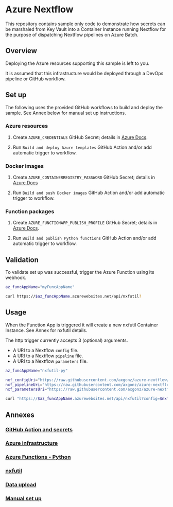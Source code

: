 # Azure Nextflow

This repository contains sample only code to demonstrate how secrets can be marshaled from Key Vault into a Container Instance running Nextflow for the purpose of dispatching Nextflow pipelines on Azure Batch.

## Overview

Deploying the Azure resources supporting this sample is left to you.

It is assumed that this infrastructure would be deployed through a DevOps pipeline or GitHub workflow. 

## Set up

The following uses the provided GitHub workflows to build and deploy the sample. See Annex below for manual set up instructions.

### Azure resources

1. Create `AZURE_CREDENTIALS` GitHub Secret; details in [Azure Docs](https://docs.microsoft.com/en-us/azure/developer/github/connect-from-azure?tabs=azure-cli%2Cwindows#create-a-service-principal-and-add-it-as-a-github-secret).

1. Run `Build and deploy Azure templates` GitHub Action and/or add automatic trigger to workflow.

### Docker images

1. Create `AZURE_CONTAINERREGISTRY_PASSWORD` GitHub Secret; details in [Azure Docs](https://docs.microsoft.com/en-us/azure/container-registry/container-registry-authentication?tabs=azure-cli#admin-account)

1. Run `Build and push Docker images` GitHub Action and/or add automatic trigger to workflow.

### Function packages

1. Create `AZURE_FUNCTIONAPP_PUBLISH_PROFILE` GitHub Secret; details in [Azure Docs](https://docs.microsoft.com/en-us/azure/azure-functions/functions-how-to-github-actions?tabs=python). 

1. Run `Build and publish Python functions` GitHub Action and/or add automatic trigger to workflow.

## Validation

To validate set up was successful, trigger the Azure Function using its webhook.

``` bash
az_funcAppName="myFuncAppName"

curl https://$az_funcAppName.azurewebsites.net/api/nxfutil?
```

## Usage

When the Function App is triggered it will create a new nxfutil Container Instance. See Annex for nxfutil details.

The http trigger currently accepts 3 (optional) arguments.
- A URI to a Nextflow `config` file. 
- A URI to a Nextflow `pipeline` file.
- A URI to a Nextflow `parameters` file.

``` bash
az_funcAppName="nxfutil-py"

nxf_configUri="https://raw.githubusercontent.com/axgonz/azure-nextflow/main/nextflow/pipelines/nextflow.config"
nxf_pipelineUri="https://raw.githubusercontent.com/axgonz/azure-nextflow/main/nextflow/pipelines/helloWorld/pipeline.nf"
nxf_parametersUri="https://raw.githubusercontent.com/axgonz/azure-nextflow/main/nextflow/pipelines/helloWorld/parameters.json"

curl "https://$az_funcAppName.azurewebsites.net/api/nxfutil?config=$nxf_configUri&pipeline=$nxf_pipelineUri&parameters=$nxf_parametersUri"
```

## Annexes

### [GitHub Action and secrets](./docs/GitHubSecrets.md)

### [Azure infrastructure](./docs/AzureInfrastructure.md)

### [Azure Functions - Python](./azure/functions/python/README.md)

### [nxfutil](./docs/nxfutil.md)

### [Data upload](./docs/DataUpload.md)

### [Manual set up](./docs/ManualSetup.md)
